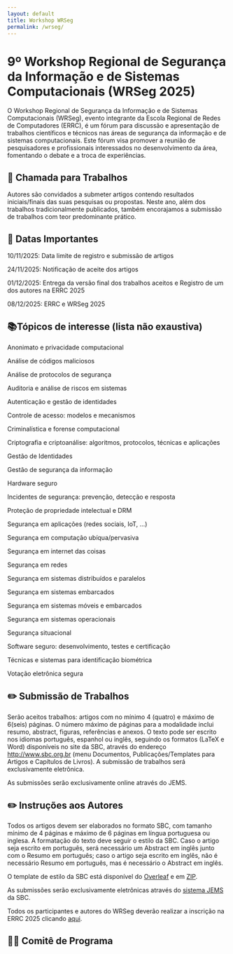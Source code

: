 ```yaml
---
layout: default
title: Workshop WRSeg
permalink: /wrseg/
---
```


# 9º Workshop Regional de Segurança da Informação e de Sistemas Computacionais (WRSeg 2025)
O Workshop Regional de Segurança da Informação e de Sistemas Computacionais (WRSeg), evento integrante da Escola Regional de Redes de Computadores (ERRC), é um fórum para discussão e apresentação de trabalhos científicos e técnicos nas áreas de segurança da informação e de sistemas computacionais. Este fórum visa promover a reunião de pesquisadores e profissionais interessados no desenvolvimento da área, fomentando o debate e a troca de experiências.

## 📃 Chamada para Trabalhos
Autores são convidados a submeter artigos contendo resultados iniciais/finais das suas pesquisas ou propostas. Neste ano, além dos trabalhos tradicionalmente publicados, também encorajamos a submissão de trabalhos com teor predominante prático.

## 📅 Datas Importantes
10/11/2025: Data limite de registro e submissão de artigos

24/11/2025: Notificação de aceite dos artigos

01/12/2025: Entrega da versão final dos trabalhos aceitos e Registro de um dos autores na ERRC 2025

08/12/2025: ERRC e WRSeg 2025

## 📚Tópicos de interesse (lista não exaustiva)
Anonimato e privacidade computacional

Análise de códigos maliciosos

Análise de protocolos de segurança

Auditoria e análise de riscos em sistemas

Autenticação e gestão de identidades

Controle de acesso: modelos e mecanismos

Criminalística e forense computacional

Criptografia e criptoanálise: algoritmos, protocolos, técnicas e aplicações

Gestão de Identidades

Gestão de segurança da informação

Hardware seguro

Incidentes de segurança: prevenção, detecção e resposta

Proteção de propriedade intelectual e DRM

Segurança em aplicações (redes sociais, IoT, …)

Segurança em computação ubíqua/pervasiva

Segurança em internet das coisas

Segurança em redes

Segurança em sistemas distribuídos e paralelos

Segurança em sistemas embarcados

Segurança em sistemas móveis e embarcados

Segurança em sistemas operacionais

Segurança situacional

Software seguro: desenvolvimento, testes e certificação

Técnicas e sistemas para identificação biométrica

Votação eletrônica segura

## ✏️ Submissão de Trabalhos
Serão aceitos trabalhos: artigos com no mínimo 4 (quatro) e máximo de 6(seis) páginas. O número máximo de páginas para a modalidade inclui resumo, abstract, figuras, referências e anexos. O texto pode ser escrito nos idiomas português, espanhol ou inglês, seguindo os formatos (LaTeX e Word) disponíveis no site da SBC, através do endereço http://www.sbc.org.br (menu Documentos, Publicações/Templates para Artigos e Capítulos de Livros). A submissão de trabalhos será exclusivamente eletrônica.

As submissões serão exclusivamente online através do JEMS.

## ✏️ Instruções aos Autores
Todos os artigos devem ser elaborados no formato SBC, com tamanho mínimo de 4 páginas e máximo de 6 páginas em língua portuguesa ou inglesa. A formatação do texto deve seguir o estilo da SBC. Caso o artigo seja escrito em português, será necessário um Abstract em inglês junto com o Resumo em português; caso o artigo seja escrito em inglês, não é necessário Resumo em português, mas é necessário o Abstract em inglês.

O template de estilo da SBC está disponível do [Overleaf](https://www.overleaf.com/latex/templates/sbc-conferences-template/blbxwjwzdngr) e em [ZIP](https://www.sbc.org.br/documentos-da-sbc/category/169-templates-para-artigos-e-capitulos-de-livros).

As submissões serão exclusivamente eletrônicas através do [sistema JEMS]( https://jems3.sbc.org.br/errc2025) da SBC.

Todos os participantes e autores do WRSeg deverão realizar a inscrição na ERRC 2025 clicando [aqui](https://centraldesistemas.sbc.org.br/ecos/errc2025).

## 👩‍🏫 Comitê de Programa

